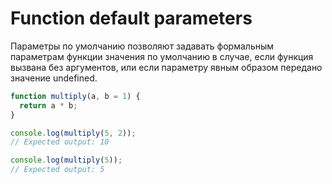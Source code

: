 # Function default parameters

Параметры по умолчанию позволяют задавать формальным параметрам функции значения по умолчанию в случае, если функция вызвана без аргументов, или если параметру явным образом передано значение undefined.

```JavaScript
function multiply(a, b = 1) {
  return a * b;
}

console.log(multiply(5, 2));
// Expected output: 10

console.log(multiply(5));
// Expected output: 5
```
